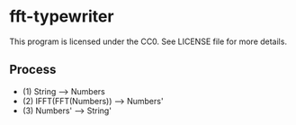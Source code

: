 fft-typewriter
==============

This program is licensed under the CC0. See LICENSE file for more details.

## Process
- (1) String --> Numbers
- (2) IFFT(FFT(Numbers)) --> Numbers'
- (3) Numbers' --> String'

